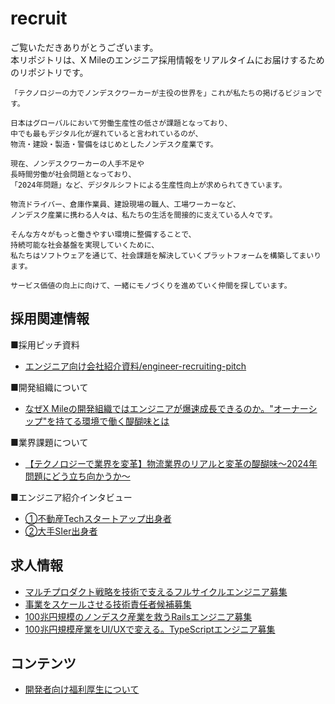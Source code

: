 # recruit
ご覧いただきありがとうございます。  
本リポジトリは、X Mileのエンジニア採用情報をリアルタイムにお届けするためのリポジトリです。

```
「テクノロジーの力でノンデスクワーカーが主役の世界を」これが私たちの掲げるビジョンです。

日本はグローバルにおいて労働生産性の低さが課題となっており、
中でも最もデジタル化が遅れていると言われているのが、
物流・建設・製造・警備をはじめとしたノンデスク産業です。

現在、ノンデスクワーカーの人手不足や
長時間労働が社会問題となっており、
「2024年問題」など、デジタルシフトによる生産性向上が求められてきています。

物流ドライバー、倉庫作業員、建設現場の職人、工場ワーカーなど、
ノンデスク産業に携わる人々は、私たちの生活を間接的に支えている人々です。

そんな方々がもっと働きやすい環境に整備することで、
持続可能な社会基盤を実現していくために、
私たちはソフトウェアを通じて、社会課題を解決していくプラットフォームを構築してまいります。

サービス価値の向上に向けて、一緒にモノづくりを進めていく仲間を探しています。
```

## 採用関連情報
■採用ピッチ資料
- [エンジニア向け会社紹介資料/engineer-recruiting-pitch](https://speakerdeck.com/xmile/engineer-recruiting-pitch)

■開発組織について
- [なぜX Mileの開発組織ではエンジニアが爆速成長できるのか。"オーナーシップ"を持てる環境で働く醍醐味とは](https://www.wantedly.com/companies/xmile/post_articles/476480)

■業界課題について
- [【テクノロジーで業界を変革】物流業界のリアルと変革の醍醐味〜2024年問題にどう立ち向かうか〜](https://www.wantedly.com/companies/xmile/post_articles/473343)

■エンジニア紹介インタビュー
- [①不動産Techスタートアップ出身者](https://www.wantedly.com/companies/xmile/post_articles/427822)
- [②大手SIer出身者](https://www.wantedly.com/companies/xmile/post_articles/466774)

## 求人情報
- [マルチプロダクト戦略を技術で支えるフルサイクルエンジニア募集](https://www.wantedly.com/projects/1215733)
- [事業をスケールさせる技術責任者候補募集](https://www.wantedly.com/projects/1215749)
- [100兆円規模のノンデスク産業を救うRailsエンジニア募集](https://www.wantedly.com/projects/1214638)
- [100兆円規模産業をUI/UXで変える。TypeScriptエンジニア募集](https://www.wantedly.com/projects/1215731)

## コンテンツ
- [開発者向け福利厚生について](https://speakerdeck.com/xmile/engineer-recruiting-pitch?slide=39)
